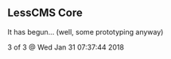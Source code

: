 LessCMS Core
------------

It has begun... (well, some prototyping anyway)

3 of 3 @ Wed Jan 31 07:37:44 2018
